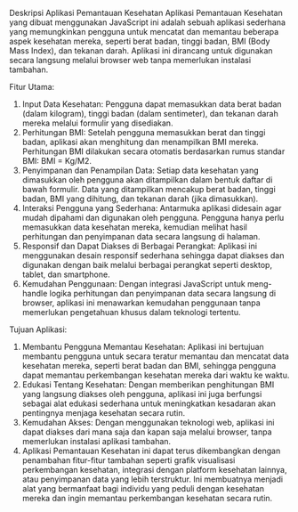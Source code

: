 
Deskripsi Aplikasi Pemantauan Kesehatan
Aplikasi Pemantauan Kesehatan yang dibuat menggunakan JavaScript ini adalah sebuah aplikasi sederhana yang memungkinkan pengguna untuk mencatat dan memantau beberapa aspek kesehatan mereka, seperti berat badan, tinggi badan, BMI (Body Mass Index), dan tekanan darah. Aplikasi ini dirancang untuk digunakan secara langsung melalui browser web tanpa memerlukan instalasi tambahan.

Fitur Utama:
1. Input Data Kesehatan: Pengguna dapat memasukkan data berat badan (dalam kilogram), tinggi badan (dalam sentimeter), dan tekanan darah mereka melalui formulir yang disediakan.
2. ​Perhitungan BMI: Setelah pengguna memasukkan berat dan tinggi badan, aplikasi akan menghitung dan menampilkan BMI mereka. Perhitungan BMI dilakukan secara otomatis berdasarkan rumus standar BMI: BMI = Kg/M2.
3. Penyimpanan dan Penampilan Data: Setiap data kesehatan yang dimasukkan oleh pengguna akan ditampilkan dalam bentuk daftar di bawah formulir. Data yang ditampilkan mencakup berat badan, tinggi badan, BMI yang dihitung, dan tekanan darah (jika dimasukkan).
4. Interaksi Pengguna yang Sederhana: Antarmuka aplikasi didesain agar mudah dipahami dan digunakan oleh pengguna. Pengguna hanya perlu memasukkan data kesehatan mereka, kemudian melihat hasil perhitungan dan penyimpanan data secara langsung di halaman.
5. Responsif dan Dapat Diakses di Berbagai Perangkat: Aplikasi ini menggunakan desain responsif sederhana sehingga dapat diakses dan digunakan dengan baik melalui berbagai perangkat seperti desktop, tablet, dan smartphone.
6. Kemudahan Penggunaan: Dengan integrasi JavaScript untuk meng-handle logika perhitungan dan penyimpanan data secara langsung di browser, aplikasi ini menawarkan kemudahan penggunaan tanpa memerlukan pengetahuan khusus dalam teknologi tertentu.

Tujuan Aplikasi:

1. Membantu Pengguna Memantau Kesehatan: Aplikasi ini bertujuan membantu pengguna untuk secara teratur memantau dan mencatat data kesehatan mereka, seperti berat badan dan BMI, sehingga pengguna dapat memantau perkembangan kesehatan mereka dari waktu ke waktu.
2. Edukasi Tentang Kesehatan: Dengan memberikan penghitungan BMI yang langsung diakses oleh pengguna, aplikasi ini juga berfungsi sebagai alat edukasi sederhana untuk meningkatkan kesadaran akan pentingnya menjaga kesehatan secara rutin.
3. Kemudahan Akses: Dengan menggunakan teknologi web, aplikasi ini dapat diakses dari mana saja dan kapan saja melalui browser, tanpa memerlukan instalasi aplikasi tambahan.
4. Aplikasi Pemantauan Kesehatan ini dapat terus dikembangkan dengan penambahan fitur-fitur tambahan seperti grafik visualisasi perkembangan kesehatan, integrasi dengan platform kesehatan lainnya, atau penyimpanan data yang lebih terstruktur. Ini membuatnya menjadi alat yang bermanfaat bagi individu yang peduli dengan kesehatan mereka dan ingin memantau perkembangan kesehatan secara rutin.
